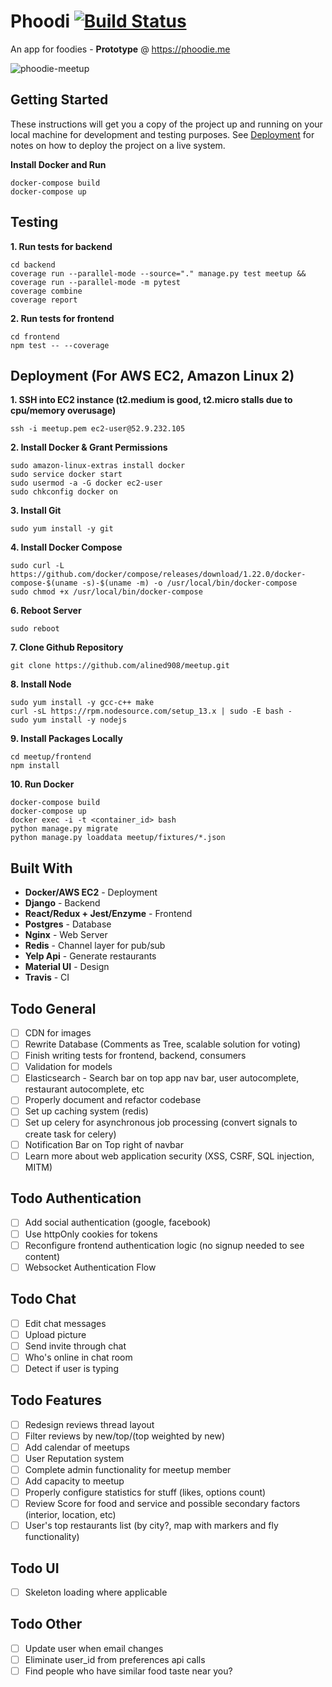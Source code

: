 # Phoodi [![Build Status](https://travis-ci.com/alined908/phoodi.svg?token=PvKqjKHMMeoZSCY5YeNS&branch=master)](https://travis-ci.com/github/alined908/phoodi)
An app for foodies - **Prototype** @ https://phoodie.me

![phoodie-meetup](https://user-images.githubusercontent.com/47507106/82004652-4fc65180-9618-11ea-9974-51c4066ec5d1.png)

## Getting Started
These instructions will get you a copy of the project up and running on your local machine for development and testing purposes. See [Deployment](#deployment) for notes on how to deploy the project on a live system.

**Install Docker and Run**
```
docker-compose build
docker-compose up
```

## Testing
**1. Run tests for backend**
```
cd backend
coverage run --parallel-mode --source="." manage.py test meetup && coverage run --parallel-mode -m pytest
coverage combine
coverage report
```
**2. Run tests for frontend**
```
cd frontend
npm test -- --coverage
```

## Deployment (For AWS EC2, Amazon Linux 2)
**1. SSH into EC2 instance (t2.medium is good, t2.micro stalls due to cpu/memory overusage)**
``` 
ssh -i meetup.pem ec2-user@52.9.232.105
```
**2. Install Docker & Grant Permissions**
```
sudo amazon-linux-extras install docker
sudo service docker start
sudo usermod -a -G docker ec2-user
sudo chkconfig docker on
```
**3. Install Git**
```
sudo yum install -y git
```
**4. Install Docker Compose**
```
sudo curl -L https://github.com/docker/compose/releases/download/1.22.0/docker-compose-$(uname -s)-$(uname -m) -o /usr/local/bin/docker-compose
sudo chmod +x /usr/local/bin/docker-compose
```
**6. Reboot Server**
```
sudo reboot
```
**7. Clone Github Repository** 
```
git clone https://github.com/alined908/meetup.git
```
**8. Install Node**
```
sudo yum install -y gcc-c++ make
curl -sL https://rpm.nodesource.com/setup_13.x | sudo -E bash -
sudo yum install -y nodejs
```
**9. Install Packages Locally**
```
cd meetup/frontend
npm install
```
**10. Run Docker**
```
docker-compose build
docker-compose up
docker exec -i -t <container_id> bash
python manage.py migrate
python manage.py loaddata meetup/fixtures/*.json
```

## Built With

* **Docker/AWS EC2** - Deployment
* **Django** - Backend
* **React/Redux + Jest/Enzyme** - Frontend
* **Postgres** - Database
* **Nginx** - Web Server
* **Redis** - Channel layer for pub/sub
* **Yelp Api** - Generate restaurants
* **Material UI** - Design
* **Travis** - CI

## Todo General
- [ ] CDN for images
- [ ] Rewrite Database (Comments as Tree, scalable solution for voting)
- [ ] Finish writing tests for frontend, backend, consumers
- [ ] Validation for models
- [ ] Elasticsearch - Search bar on top app nav bar, user autocomplete, restaurant autocomplete, etc
- [ ] Properly document and refactor codebase
- [ ] Set up caching system (redis)
- [ ] Set up celery for asynchronous job processing (convert signals to create task for celery)
- [ ] Notification Bar on Top right of navbar
- [ ] Learn more about web application security (XSS, CSRF, SQL injection, MITM)

## Todo Authentication
- [ ] Add social authentication (google, facebook)
- [ ] Use httpOnly cookies for tokens
- [ ] Reconfigure frontend authentication logic (no signup needed to see content)
- [ ] Websocket Authentication Flow

## Todo Chat
- [ ] Edit chat messages
- [ ] Upload picture
- [ ] Send invite through chat
- [ ] Who's online in chat room
- [ ] Detect if user is typing

## Todo Features
- [ ] Redesign reviews thread layout
- [ ] Filter reviews by new/top/(top weighted by new) 
- [ ] Add calendar of meetups
- [ ] User Reputation system
- [ ] Complete admin functionality for meetup member
- [ ] Add capacity to meetup
- [ ] Properly configure statistics for stuff (likes, options count)
- [ ] Review Score for food and service and possible secondary factors (interior, location, etc)
- [ ] User's top restaurants list (by city?, map with markers and fly functionality)

## Todo UI
- [ ] Skeleton loading where applicable

## Todo Other
- [ ] Update user when email changes
- [ ] Eliminate user_id from preferences api calls
- [ ] Find people who have similar food taste near you?
